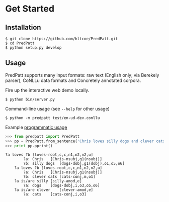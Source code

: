 # Get Started

## Installation

    $ git clone https://github.com/hltcoe/PredPatt.git
    $ cd PredPatt
    $ python setup.py develop

## Usage

PredPatt supports many input formats: raw text (English only; via Berekely parser), CoNLLu
data formats and Concretely annotated corpora.

Fire up the interactive web demo locally.

    $ python bin/server.py

Command-line usage (see ``--help`` for other usage)

    $ python -m predpatt test/en-ud-dev.conllu

Example [programmatic usage](using_predpatt.py)

```python
>>> from predpatt import PredPatt
>>> pp = PredPatt.from_sentence('Chris loves silly dogs and clever cats .')
>>> print pp.pprint()
```
```
?a loves ?b	[loves-root,c,c,n1,n2,n2,u]
        ?a: Chris	[Chris-nsubj,g1(nsubj)]
        ?b: silly dogs	[dogs-dobj,g1(dobj),o1,o5,o6]
    ?a loves ?b	[loves-root,c,c,n1,n2,n2,u]
        ?a: Chris	[Chris-nsubj,g1(nsubj)]
        ?b: clever cats	[cats-conj,m,o1]
    ?a is/are silly	[silly-amod,e]
        ?a: dogs	[dogs-dobj,i,o3,o5,o6]
    ?a is/are clever	[clever-amod,e]
        ?a: cats	[cats-conj,i,o3]
```
